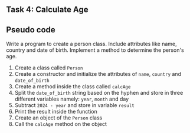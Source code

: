 ## Task 4: Calculate Age
   
## Pseudo code    
Write a program to create a person class. Include attributes like name, country and date of birth. Implement a
method to determine the person's age.
 
1. Create a class called `Person`
1. Create a constructor and initialize the attributes of `name`, `country` and `date_of_birth`
1. Create a method inside the class called `calcAge`
1. Split the `date_of_birth` string based on the hyphen and store in three different variables namely: `year`, `month` and day
1. Subtract `2024 - year` and store in  variable `result`
1. Print the result inside the function
1. Create an object of the `Person` class
1. Call the `calcAge` method on the object